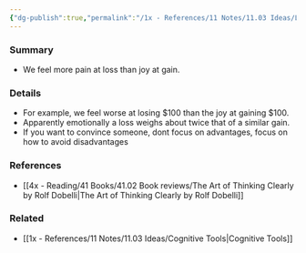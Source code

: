```yaml
---
{"dg-publish":true,"permalink":"/1x - References/11 Notes/11.03 Ideas/Loss Aversion/","title":"Loss Aversion","noteIcon":"","created":"2023-01-01T17:57:59.000+03:00","updated":"2024-02-14T20:18:27.704+03:00"}
---
```



### Summary
- We feel more pain at loss than joy at gain. 

### Details
- For example, we feel worse at losing $100 than the joy at gaining $100.
- Apparently emotionally a loss weighs about twice that of a similar gain.
- If you want to convince someone, dont focus on advantages, focus on how to avoid disadvantages

### References
- [[4x - Reading/41 Books/41.02 Book reviews/The Art of Thinking Clearly by Rolf Dobelli\|The Art of Thinking Clearly by Rolf Dobelli]]

### Related
- [[1x - References/11 Notes/11.03 Ideas/Cognitive Tools\|Cognitive Tools]]
